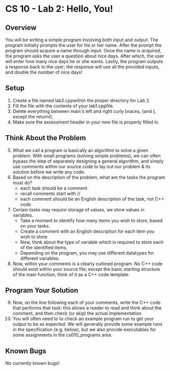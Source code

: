 # CS 10 - Lab 2: Hello, You!

## Overview
You will be writing a simple program involving both input and output. The program initially prompts the user for his or her name. After the prompt the program should acquire a name through input. Once the name is acquired, the program asks the user a question about nice days. After which, the user will enter how many nice days he or she wants. Lastly, the program outputs a response back to the user; the response will use all the provided inputs, and double the number of nice days!

## Setup
1. Create a file named lab2.cppwithin the proper directory for Lab 2.
2. Fill the file with the contents of your lab1.cppfile.
3. Delete everything between main's left and right curly braces, {and }, except the return0;
4. Make sure the assessment header in your new file is properly filled in.

## Think About the Problem
5. What we call a program is basically an algorithm to solve a given problem. With small programs (solving simple problems), we can often bypass the step of separately designing a general algorithm, and simply use comments within our source code to lay out our problem & its solution before we write any code.
6. Based on the description of the problem, what are the tasks the program must do?
    * each task should be a comment
    * recall comments start with //
    * each comment should be an English description of the task, not C++ code
7. Certain tasks may require storage of values, we store values in variables.
    * Take a moment to identify how many items you wish to store, based on your tasks.
    * Create a comment with an English description for each item you wish to store.
    * Now, think about the type of variable which is required to store each of the identified items.
    * Depending on the program, you may use different datatypes for different variables.
8. Now, within your comments is a clearly outlined program. No C++ code should exist within your source file; except the basic starting structure of the main function, think of it as a C++ code template.

## Program Your Solution
9. Now, on the line following each of your comments, write the C++ code that performs that task: this allows a reader to read and think about the comment, and then check (or skip) the actual implementation.
10. You will often need to to check an example program run to get your output to be as expected. We will generally provide some example runs in the specification (e.g. below), but we also provide executables for some assignments in the cs010_programs area.

## Known Bugs
No currently known bugs!
